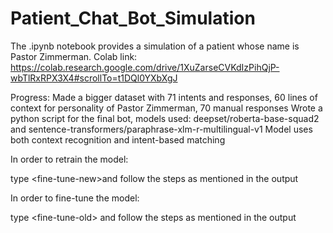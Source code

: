 # Patient_Chat_Bot_Simulation
The .ipynb notebook provides a simulation of a patient whose name is Pastor Zimmerman.
Colab link: https://colab.research.google.com/drive/1XuZarseCVKdIzPihQjP-wbTlRxRPX3X4#scrollTo=t1DQl0YXbXgJ

Progress: Made a bigger dataset with 71 intents and responses, 60 lines of context for personality of Pastor Zimmerman, 70 manual responses
Wrote a python script for the final bot, models used: deepset/roberta-base-squad2 and sentence-transformers/paraphrase-xlm-r-multilingual-v1
Model uses both context recognition and intent-based matching

In order to retrain the model:

  type \<fine-tune-new\>and follow the steps as mentioned in the output

In order to fine-tune the model:

  type \<fine-tune-old\> and follow the steps as mentioned in the output
